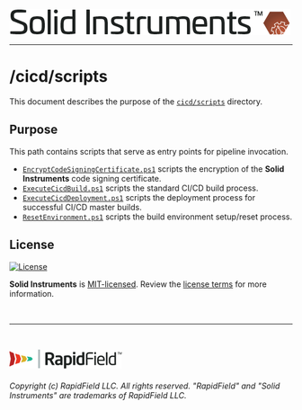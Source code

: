 <!--
Copyright (c) RapidField LLC. Licensed under the MIT License. See LICENSE.txt in the project root for license information.
-->

[![Solid Instruments logo](../../SolidInstruments.Logo.Color.Transparent.500w.png)](../../README.md)
- - -

# /cicd/scripts

This document describes the purpose of the [`cicd/scripts`]() directory.

## Purpose

This path contains scripts that serve as entry points for pipeline invocation.

* [`EncryptCodeSigningCertificate.ps1`](EncryptCodeSigningCertificate.ps1) scripts the encryption of the **Solid Instruments** code signing certificate.
* [`ExecuteCicdBuild.ps1`](ExecuteCicdBuild.ps1) scripts the standard CI/CD build process.
* [`ExecuteCicdDeployment.ps1`](ExecuteCicdDeployment.ps1) scripts the deployment process for successful CI/CD master builds.
* [`ResetEnvironment.ps1`](ResetEnvironment.ps1) scripts the build environment setup/reset process.

## License

[![License](https://img.shields.io/github/license/rapidfield/solid-instruments?style=flat&color=lightseagreen&label=license&logo=open-access&logoColor=lightgrey)](https://github.com/RapidField/solid-instruments/blob/master/LICENSE.txt)

**Solid Instruments** is [MIT-licensed](https://en.wikipedia.org/wiki/MIT_License). Review the [license terms](../../LICENSE.txt) for more information.

<br />

- - -

<br />

[![RapidField logo](../../RapidField.Logo.Color.Black.Transparent.200w.png)](https://www.rapidfield.com)

###### Copyright (c) RapidField LLC. All rights reserved. "RapidField" and "Solid Instruments" are trademarks of RapidField LLC.
